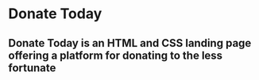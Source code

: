 # Donate Today
## Donate Today is an HTML and CSS landing page offering a platform for donating to the less fortunate